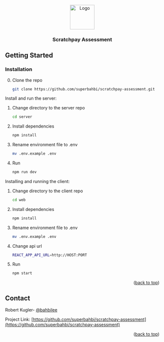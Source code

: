 <div id="top"></div>
<!-- PROJECT LOGO -->
<br />
<div align="center">
  <a href="https://github.com/superbahbi/scratchpay-assessment">
    <img src="https://user-images.githubusercontent.com/1689092/185775671-d13bbb57-a6b0-4d3b-aa95-74ac3ab8be14.png" alt="Logo" width="80" height="80">
  </a>


<h3 align="center">Scratchpay Assessment</h3>
</div>
<!-- GETTING STARTED -->

## Getting Started

### Installation

0. Clone the repo
   ```sh
   git clone https://github.com/superbahbi/scratchpay-assessment.git
   ```
Install and run the server:

1. Change directory to the server repo
   ```sh
   cd server
   ```
2. Install dependencies
   ```sh
   npm install
   ```
3. Rename environment file to .env
   ```sh
   mv .env.example .env
   ``` 
4. Run
   ```sh
   npm run dev
   ```

Installing and running the client:

1. Change directory to the client repo
   ```sh
   cd web
   ```
2. Install dependencies
   ```sh
   npm install
   ```
3. Rename environment file to .env 
   ```sh
   mv .env.example .env
   ```
4. Change api url
   ```sh
   REACT_APP_API_URL=http://HOST:PORT
   ```
4. Run
   ```sh
   npm start
   ```
<p align="right">(<a href="#top">back to top</a>)</p>


<!-- CONTACT -->

## Contact

Robert Kugler- [@bahbilee](https://twitter.com/bahbilee)

Project Link: [https://github.com/superbahbi/scratchpay-assessment](https://github.com/superbahbi/scratchpay-assessment)

<p align="right">(<a href="#top">back to top</a>)</p>
